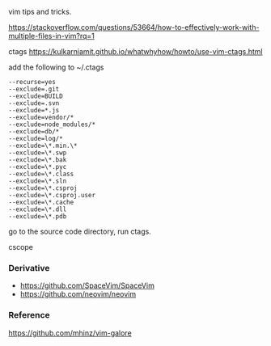 vim tips and tricks.

https://stackoverflow.com/questions/53664/how-to-effectively-work-with-multiple-files-in-vim?rq=1

ctags
https://kulkarniamit.github.io/whatwhyhow/howto/use-vim-ctags.html


add the following to ~/.ctags
```
--recurse=yes
--exclude=.git
--exclude=BUILD
--exclude=.svn
--exclude=*.js
--exclude=vendor/*
--exclude=node_modules/*
--exclude=db/*
--exclude=log/*
--exclude=\*.min.\*
--exclude=\*.swp
--exclude=\*.bak
--exclude=\*.pyc
--exclude=\*.class
--exclude=\*.sln
--exclude=\*.csproj
--exclude=\*.csproj.user
--exclude=\*.cache
--exclude=\*.dll
--exclude=\*.pdb
```

go to the source code directory, run ctags.


cscope


### Derivative
* https://github.com/SpaceVim/SpaceVim
* https://github.com/neovim/neovim


### Reference
https://github.com/mhinz/vim-galore
